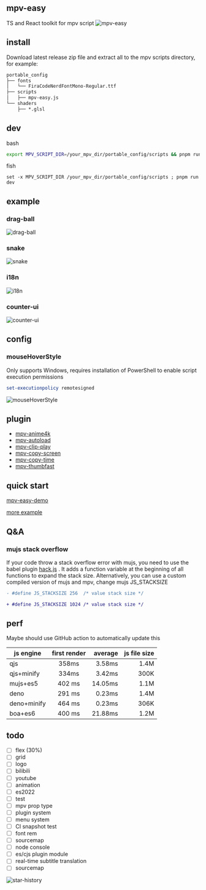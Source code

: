 ## mpv-easy

TS and React toolkit for mpv script
![mpv-easy](./assets/img/mpv-easy.gif)

## install

Download latest release zip file and extract all to the mpv scripts directory, for example:

```txt
portable_config
├── fonts
│   └── FiraCodeNerdFontMono-Regular.ttf
├── scripts
│   ├── mpv-easy.js
└── shaders
    ├── *.glsl
```

## dev

bash

```bash
export MPV_SCRIPT_DIR=/your_mpv_dir/portable_config/scripts && pnpm run dev
```

fish

```fish
set -x MPV_SCRIPT_DIR /your_mpv_dir/portable_config/scripts ; pnpm run dev
```

## example

### drag-ball

![drag-ball](./assets/img/drag-ball.gif)

### snake

![snake](./assets/img/snake.gif)

### i18n

![i18n](./assets/img/i18n.gif)

### counter-ui

![counter-ui](./assets/img/counter-ui.gif)

## config

### mouseHoverStyle

Only supports Windows, requires installation of PowerShell to enable script execution permissions

```powershell
set-executionpolicy remotesigned
```

![mouseHoverStyle](./assets/img/mouseHoverStyle.png)

## plugin

- [mpv-anime4k](./mpv-anime4k/readme.md)
- [mpv-autoload](./mpv-autoload/readme.md)
- [mpv-clip-play](./mpv-clip-play/readme.md)
- [mpv-copy-screen](./mpv-copy-screen/readme.md)
- [mpv-copy-time](./mpv-copy-time/readme.md)
- [mpv-thumbfast](./mpv-thumbfast/readme.md)

## quick start

[mpv-easy-demo](https://github.com/ahaoboy/mpv-easy-demo)

[more example](./mpv-easy/src/example/)

## Q&A

### mujs stack overflow

If your code throw a stack overflow error with mujs, you need to use the babel plugin [hack.js](./mpv-easy/src//babel//hack.js)
. It adds a function variable at the beginning of all functions to expand the stack size. Alternatively, you can use a custom compiled version of mujs and mpv, change mujs JS_STACKSIZE

```diff
- #define JS_STACKSIZE 256	/* value stack size */

+ #define JS_STACKSIZE 1024	/* value stack size */
```

## perf

Maybe should use GitHub action to automatically update this

| js engine   | first render | average | js file size |
| ----------- | :----------: | ------: | -----------: |
| qjs         |    358ms     |  3.58ms |         1.4M |
| qjs+minify  |    334ms     |  3.42ms |         300K |
| mujs+es5    |    402 ms    | 14.05ms |         1.1M |
| deno        |    291 ms    |  0.23ms |         1.4M |
| deno+minify |    464 ms    |  0.23ms |         306K |
| boa+es6     |    400 ms    | 21.88ms |         1.2M |

## todo

- [ ] flex (30%)
- [ ] grid
- [ ] logo
- [ ] bilibili
- [ ] youtube
- [ ] animation
- [ ] es2022
- [ ] test
- [ ] mpv prop type
- [ ] plugin system
- [ ] menu system
- [ ] CI snapshot test
- [ ] font rem
- [ ] sourcemap
- [ ] node console
- [ ] es/cjs plugin module
- [ ] real-time subtitle translation
- [ ] sourcemap

![star-history](https://api.star-history.com/svg?repos=mpv-easy/mpv-easy&type=Date)
